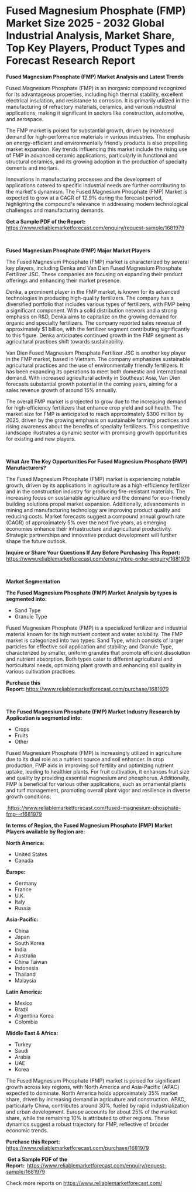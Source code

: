 <p><h1>Fused Magnesium Phosphate (FMP) Market Size 2025 - 2032 Global Industrial Analysis, Market Share, Top Key Players, Product Types and Forecast Research Report</h1></p><p><strong>Fused Magnesium Phosphate (FMP) Market Analysis and Latest Trends</strong></p>
<p><p>Fused Magnesium Phosphate (FMP) is an inorganic compound recognized for its advantageous properties, including high thermal stability, excellent electrical insulation, and resistance to corrosion. It is primarily utilized in the manufacturing of refractory materials, ceramics, and various industrial applications, making it significant in sectors like construction, automotive, and aerospace.</p><p>The FMP market is poised for substantial growth, driven by increased demand for high-performance materials in various industries. The emphasis on energy-efficient and environmentally friendly products is also propelling market expansion. Key trends influencing this market include the rising use of FMP in advanced ceramic applications, particularly in functional and structural ceramics, and its growing adoption in the production of specialty cements and mortars.</p><p>Innovations in manufacturing processes and the development of applications catered to specific industrial needs are further contributing to the market's dynamism. The Fused Magnesium Phosphate (FMP) Market is expected to grow at a CAGR of 12.9% during the forecast period, highlighting the compound's relevance in addressing modern technological challenges and manufacturing demands.</p></p>
<p><strong>Get a Sample PDF of the Report:&nbsp;</strong> <a href="https://www.reliablemarketforecast.com/enquiry/request-sample/1681979?utm_campaign=3491&utm_medium=2&utm_source=Github&utm_content=ia&utm_term=24032025&utm_id=fused-magnesium-phosphate-fmp">https://www.reliablemarketforecast.com/enquiry/request-sample/1681979</a></p>
<p>&nbsp;</p>
<p><strong>Fused Magnesium Phosphate (FMP) Major Market Players</strong></p>
<p><p>The Fused Magnesium Phosphate (FMP) market is characterized by several key players, including Denka and Van Dien Fused Magnesium Phosphate Fertilizer JSC. These companies are focusing on expanding their product offerings and enhancing their market presence.</p><p>Denka, a prominent player in the FMP market, is known for its advanced technologies in producing high-quality fertilizers. The company has a diversified portfolio that includes various types of fertilizers, with FMP being a significant component. With a solid distribution network and a strong emphasis on R&D, Denka aims to capitalize on the growing demand for organic and specialty fertilizers. The company reported sales revenue of approximately $1 billion, with the fertilizer segment contributing significantly to this figure. Denka anticipates continued growth in the FMP segment as agricultural practices shift towards sustainability.</p><p>Van Dien Fused Magnesium Phosphate Fertilizer JSC is another key player in the FMP market, based in Vietnam. The company emphasizes sustainable agricultural practices and the use of environmentally friendly fertilizers. It has been expanding its operations to meet both domestic and international demand. With increased agricultural activity in Southeast Asia, Van Dien forecasts substantial growth potential in the coming years, aiming for a sales revenue growth of around 15% annually.</p><p>The overall FMP market is projected to grow due to the increasing demand for high-efficiency fertilizers that enhance crop yield and soil health. The market size for FMP is anticipated to reach approximately $300 million by 2025, driven by the growing emphasis on sustainable farming practices and rising awareness about the benefits of specialty fertilizers. This competitive landscape illustrates a dynamic sector with promising growth opportunities for existing and new players.</p></p>
<p>&nbsp;</p>
<p><strong>What Are The Key Opportunities For Fused Magnesium Phosphate (FMP) Manufacturers?</strong></p>
<p><p>The Fused Magnesium Phosphate (FMP) market is experiencing notable growth, driven by its applications in agriculture as a high-efficiency fertilizer and in the construction industry for producing fire-resistant materials. The increasing focus on sustainable agriculture and the demand for eco-friendly building solutions propel market expansion. Additionally, advancements in mining and manufacturing technology are improving product quality and reducing costs. Market forecasts suggest a compound annual growth rate (CAGR) of approximately 5% over the next five years, as emerging economies enhance their infrastructure and agricultural productivity. Strategic partnerships and innovative product development will further shape the future outlook.</p></p>
<p><strong>Inquire or Share Your Questions If Any Before Purchasing This Report:</strong> <a href="https://www.reliablemarketforecast.com/enquiry/pre-order-enquiry/1681979?utm_campaign=3491&utm_medium=2&utm_source=Github&utm_content=ia&utm_term=24032025&utm_id=fused-magnesium-phosphate-fmp">https://www.reliablemarketforecast.com/enquiry/pre-order-enquiry/1681979</a></p>
<p>&nbsp;</p>
<p><strong>Market Segmentation</strong></p>
<p><strong>The Fused Magnesium Phosphate (FMP) Market Analysis by types is segmented into:</strong></p>
<p><ul><li>Sand Type</li><li>Granule Type</li></ul></p>
<p><p>Fused Magnesium Phosphate (FMP) is a specialized fertilizer and industrial material known for its high nutrient content and water solubility. The FMP market is categorized into two types: Sand Type, which consists of larger particles for effective soil application and stability; and Granule Type, characterized by smaller, uniform granules that promote efficient dissolution and nutrient absorption. Both types cater to different agricultural and horticultural needs, optimizing plant growth and enhancing soil quality in various cultivation practices.</p></p>
<p><strong>Purchase this Report:&nbsp;</strong><a href="https://www.reliablemarketforecast.com/purchase/1681979?utm_campaign=3491&utm_medium=2&utm_source=Github&utm_content=ia&utm_term=24032025&utm_id=fused-magnesium-phosphate-fmp">https://www.reliablemarketforecast.com/purchase/1681979</a></p>
<p>&nbsp;</p>
<p><strong>The Fused Magnesium Phosphate (FMP) Market Industry Research by Application is segmented into:</strong></p>
<p><ul><li>Crops</li><li>Fruits</li><li>Other</li></ul></p>
<p><p>Fused Magnesium Phosphate (FMP) is increasingly utilized in agriculture due to its dual role as a nutrient source and soil enhancer. In crop production, FMP aids in improving soil fertility and optimizing nutrient uptake, leading to healthier plants. For fruit cultivation, it enhances fruit size and quality by providing essential magnesium and phosphorus. Additionally, FMP is beneficial for various other applications, such as ornamental plants and turf management, promoting overall plant vigor and resilience in diverse growth conditions.</p></p>
<p><a href="https://www.reliablemarketforecast.com/fused-magnesium-phosphate-fmp--r1681979?utm_campaign=3491&utm_medium=2&utm_source=Github&utm_content=ia&utm_term=24032025&utm_id=fused-magnesium-phosphate-fmp">&nbsp;https://www.reliablemarketforecast.com/fused-magnesium-phosphate-fmp--r1681979</a></p>
<p><strong>In terms of Region, the Fused Magnesium Phosphate (FMP) Market Players available by Region are:</strong></p>
<p>
    <p> <strong> North America: </strong>
        <ul>
            <li>United States</li>
            <li>Canada</li>
        </ul>
        </p> 
    <p> <strong> Europe: </strong>
        <ul>
            <li>Germany</li>
            <li>France</li>
            <li>U.K.</li>
            <li>Italy</li>
            <li>Russia</li>
        </ul>
        </p> 
    <p> <strong> Asia-Pacific: </strong>
        <ul>
            <li>China</li>
            <li>Japan</li>
            <li>South Korea</li>
            <li>India</li>
            <li>Australia</li>
            <li>China Taiwan</li>
            <li>Indonesia</li>
            <li>Thailand</li>
            <li>Malaysia</li>
        </ul>
        </p> 
    <p> <strong> Latin America: </strong>
        <ul>
            <li>Mexico</li>
            <li>Brazil</li>
            <li>Argentina Korea</li>
            <li>Colombia</li>
        </ul>
        </p> 
    <p> <strong> Middle East & Africa: </strong>
        <ul>
            <li>Turkey</li>
            <li>Saudi</li>
            <li>Arabia</li>
            <li>UAE</li>
            <li>Korea</li>
        </ul>
    </p>
    </p>
<p><p>The Fused Magnesium Phosphate (FMP) market is poised for significant growth across key regions, with North America and Asia-Pacific (APAC) expected to dominate. North America holds approximately 35% market share, driven by increasing demand in agriculture and construction. APAC, particularly China, contributes around 30%, fueled by rapid industrialization and urban development. Europe accounts for about 25% of the market share, while the remaining 10% is attributed to other regions. These dynamics suggest a robust trajectory for FMP, reflective of broader economic trends.</p></p>
<p><strong>Purchase this Report: </strong><a href="https://www.reliablemarketforecast.com/purchase/1681979?utm_campaign=3491&utm_medium=2&utm_source=Github&utm_content=ia&utm_term=24032025&utm_id=fused-magnesium-phosphate-fmp">https://www.reliablemarketforecast.com/purchase/1681979</a></p>
<p>&nbsp;<strong>Get a Sample PDF of the Report:&nbsp;&nbsp;</strong><a href="https://www.reliablemarketforecast.com/enquiry/request-sample/1681979?utm_campaign=3491&utm_medium=2&utm_source=Github&utm_content=ia&utm_term=24032025&utm_id=fused-magnesium-phosphate-fmp">https://www.reliablemarketforecast.com/enquiry/request-sample/1681979</a></p>
<p><strong></strong></p>
<p>Check more reports on <a href="https://www.reliablemarketforecast.com/?utm_campaign=3491&utm_medium=2&utm_source=Github&utm_content=ia&utm_term=24032025&utm_id=fused-magnesium-phosphate-fmp">https://www.reliablemarketforecast.com/</a></p>